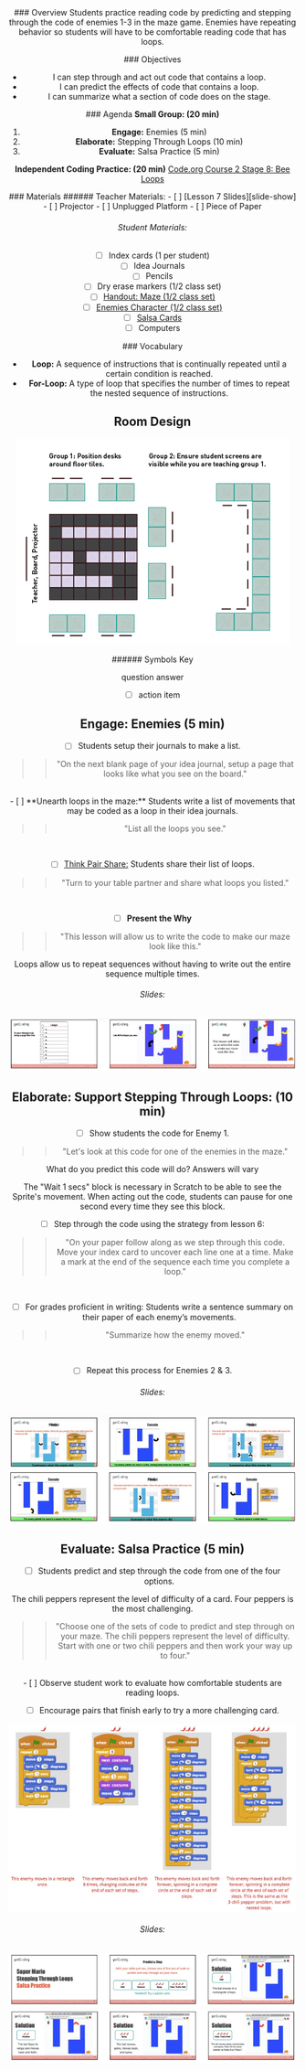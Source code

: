 <header class='header' title='Read Loops 2' subtitle='Lesson 7'/>

<notable>
<iconp src='/icons/activity.png'>### Overview</iconp>
Students practice reading code by predicting and stepping through the code of enemies 1-3 in the maze game. Enemies have repeating behavior so students will have to be comfortable reading code that has loops.

<iconp src='/icons/objectives.png'>### Objectives</iconp>
- I can step through and act out code that contains a loop.
- I can predict the effects of code that contains a loop.
- I can summarize what a section of code does on the stage.

<iconp src='/icons/agenda.png'>### Agenda</iconp>
**Small Group: (20 min)**
1. **Engage:** Enemies (5 min)
1. **Elaborate:** Stepping Through Loops (10 min)
1. **Evaluate:** Salsa Practice (5 min)  

**Independent Coding Practice: (20 min)** [Code.org Course 2 Stage 8: Bee Loops](https://studio.code.org/s/course2/stage/8/puzzle/1)

<note>
<iconp src='/icons/materials.png'>### Materials</iconp>
###### Teacher Materials:
- [ ] [Lesson 7 Slides][slide-show]
- [ ] Projector
- [ ] Unplugged Platform
- [ ] Piece of Paper

###### Student Materials:
- [ ] Index cards (1 per student)
- [ ] Idea Journals
- [ ] Pencils
- [ ] Dry erase markers (1/2 class set)
- [ ] [Handout: Maze (1/2 class set)][handout]
- [ ] [Enemies Character (1/2 class set)][characters]
- [ ] [Salsa Cards][salsa-cards]
- [ ] Computers

<iconp src='/icons/vocab.png'>### Vocabulary</iconp>

- **Loop:** A sequence of instructions that is continually repeated until a certain condition is reached.
- **For-Loop:** A type of loop that specifies the number of times to repeat the nested sequence of instructions.

</note>

<pagebreak/>

## Room Design

![room](./images/desk-setup_split-classroom.png)

<note borderLeft='2px solid green' mt='2em'>
###### Symbols Key

<iconp ml='1.65em' type='question'>question</iconp>
<iconp ml='1.65em' type='answer'>answer</iconp>
- [ ] action item
</note>

## Engage: Enemies (5 min)
- [ ] Students setup their journals to make a list.

> > "On the next blank page of your idea journal, setup a page that looks like what you see on the board."
<br/>
- [ ] **Unearth loops in the maze:** Students write a list of movements that may be coded as a loop in their idea journals.

> > "List all the loops you see."
<br/>

- [ ] [Think Pair Share:][tps] Students share their list of loops.

> > "Turn to your table partner and share what loops you listed."
<br/>

- [ ] **Present the Why**

> > "This lesson will allow us to write the code to make our maze look like this."

<note type='key' title='Key Points'>
Loops allow us to repeat sequences without having to write out the entire sequence multiple times.
</note>


###### Slides:
![donow-slides](./images/slides-do-now.jpeg)

## Elaborate: Support Stepping Through Loops: (10 min)

- [ ] Show students the code for Enemy 1.

> > "Let's look at this code for one of the enemies in the maze."

<iconp type='question'>What do you predict this code will do?</iconp>
<iconp type='answer'>Answers will vary</iconp>

<note type='tip'>
The "Wait 1 secs" block is necessary in Scratch to be able to see the Sprite's movement. When acting out the code, students can pause for one second every time they see this block.
</note>

- [ ] Step through the code using the strategy from lesson 6:

> > "On your paper follow along as we step through this code. Move your index card to uncover each line one at a time. Make a  mark at the end of the sequence each time you complete a loop."
<br/>

- [ ] For grades proficient in writing: Students write a sentence summary on their paper of each enemy’s movements.

> > "Summarize how the enemy moved."
<br/>

- [ ] Repeat this process for Enemies 2 & 3.

###### Slides:
![stepping-slides1](./images/slides-stepping1.jpeg)
![stepping-slides2](./images/slides-stepping2.jpeg)

## Evaluate: Salsa Practice (5 min)

- [ ] Students predict and step through the code from one of the four options.
<note type='tip'>
The chili peppers represent the level of difficulty of a card. Four peppers is the most challenging.
</note>

> > "Choose one of the sets of code to predict and step through on your maze. The chili peppers represent the level of difficulty. Start with one or two chili peppers and then work your way up to four."
<br/>
- [ ] Observe student work to evaluate how comfortable students are reading loops.

- [ ] Encourage pairs that finish early to try a more challenging card.

![salsacards](./images/salsacards.jpeg)

###### Slides:
![salsa-slides](./images/slides-salsa1.jpeg)
![salsa-slides](./images/slides-salsa2.jpeg)
</notable>


[slide-show]: https://docs.google.com/presentation/d/1xdeJXVRE1wMofw5KSin4iZzqNrtKwqJBOY-RtJPtnec/edit#slide=id.p
[handout]: https://drive.google.com/file/d/0B2wBzr9vcXjPd1gtZFpYSUJIOWc/view
[characters]: https://drive.google.com/file/d/0B2wBzr9vcXjPVTFKd3Z3bXhGUkU/view
[salsa-cards]: https://drive.google.com/file/d/0B2wBzr9vcXjPYzBsV0tTZ21yTDA/view
[tps]: http://www.acpsk12.org/pl/coachs-cuts/think-pair-share/
